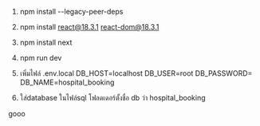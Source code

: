 1. npm install --legacy-peer-deps
2. npm install react@18.3.1 react-dom@18.3.1
3. npm install next
4. npm run dev
5. เพิ่มไฟล์ .env.local
DB_HOST=localhost
DB_USER=root
DB_PASSWORD=
DB_NAME=hospital_booking

6. ใส่database ในไฟล์sql โฟลดเดอร์ตั้งชื่อ db ว่า hospital_booking


gooo

